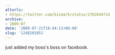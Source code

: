 ```yaml
---
alturls:
- https://twitter.com/bismark/status/2762644714
archive:
- 2009-07
date: '2009-07-21T18:44:11+00:00'
slug: '1248201851'
---
```


just added my boss's boss on facebook.

